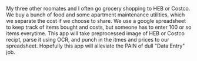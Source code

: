 My three other roomates and I often go grocery shopping to HEB or Costco.
We buy a bunch of food and some apartment maintenance utilities, which we separate the cost if we choose to share.
We use a google spreadsheet to keep track of items bought and costs, but someone has to enter 100 or so items everytime.
This app will take preprocessed image of HEB or Costco recipt, parse it using OCR, and punch in the itmes and prices to our spreadsheet.
Hopefully this app will alleviate the PAIN of dull "Data Entry" job.